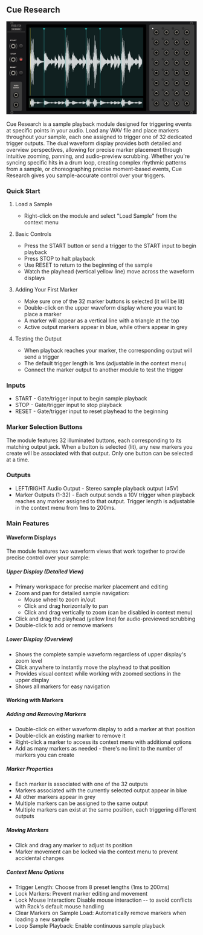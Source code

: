 ## Cue Research

![DigitalProgrammer](images/cue-research/front-panel.jpg)

Cue Research is a sample playback module designed for triggering events at specific points in your audio. Load any WAV file and place markers throughout your sample, each one assigned to trigger one of 32 dedicated trigger outputs. The dual waveform display provides both detailed and overview perspectives, allowing for precise marker placement through intuitive zooming, panning, and audio-preview scrubbing. Whether you're syncing specific hits in a drum loop, creating complex rhythmic patterns from a sample, or choreographing precise moment-based events, Cue Research gives you sample-accurate control over your triggers.

### Quick Start

1. Load a Sample
   - Right-click on the module and select "Load Sample" from the context menu

2. Basic Controls
   - Press the START button or send a trigger to the START input to begin playback
   - Press STOP to halt playback
   - Use RESET to return to the beginning of the sample
   - Watch the playhead (vertical yellow line) move across the waveform displays

3. Adding Your First Marker
   - Make sure one of the 32 marker buttons is selected (it will be lit)
   - Double-click on the upper waveform display where you want to place a marker
   - A marker will appear as a vertical line with a triangle at the top
   - Active output markers appear in blue, while others appear in grey

4. Testing the Output
   - When playback reaches your marker, the corresponding output will send a trigger
   - The default trigger length is 1ms (adjustable in the context menu)
   - Connect the marker output to another module to test the trigger


### Inputs

- START - Gate/trigger input to begin sample playback
- STOP - Gate/trigger input to stop playback
- RESET - Gate/trigger input to reset playhead to the beginning

### Marker Selection Buttons
The module features 32 illuminated buttons, each corresponding to its matching output jack. When a button is selected (lit), any new markers you create will be associated with that output. Only one button can be selected at a time.

### Outputs

- LEFT/RIGHT Audio Output - Stereo sample playback output (±5V)
- Marker Outputs (1-32) - Each output sends a 10V trigger when playback reaches any marker assigned to that output. Trigger length is adjustable in the context menu from 1ms to 200ms.

### Main Features

#### Waveform Displays

The module features two waveform views that work together to provide precise control over your sample:

##### Upper Display (Detailed View)
- Primary workspace for precise marker placement and editing
- Zoom and pan for detailed sample navigation:
  - Mouse wheel to zoom in/out
  - Click and drag horizontally to pan
  - Click and drag vertically to zoom (can be disabled in context menu)
- Click and drag the playhead (yellow line) for audio-previewed scrubbing
- Double-click to add or remove markers

##### Lower Display (Overview)
- Shows the complete sample waveform regardless of upper display's zoom level
- Click anywhere to instantly move the playhead to that position
- Provides visual context while working with zoomed sections in the upper display
- Shows all markers for easy navigation

#### Working with Markers

##### Adding and Removing Markers
- Double-click on either waveform display to add a marker at that position
- Double-click an existing marker to remove it
- Right-click a marker to access its context menu with additional options
- Add as many markers as needed - there's no limit to the number of markers you can create

##### Marker Properties
- Each marker is associated with one of the 32 outputs
- Markers associated with the currently selected output appear in blue
- All other markers appear in grey
- Multiple markers can be assigned to the same output
- Multiple markers can exist at the same position, each triggering different outputs

##### Moving Markers
- Click and drag any marker to adjust its position
- Marker movement can be locked via the context menu to prevent accidental changes

##### Context Menu Options
- Trigger Length: Choose from 8 preset lengths (1ms to 200ms)
- Lock Markers: Prevent marker editing and movement
- Lock Mouse Interaction: Disable mouse interaction -- to avoid conflicts with Rack's default mouse handling 
- Clear Markers on Sample Load: Automatically remove markers when loading a new sample
- Loop Sample Playback: Enable continuous sample playback